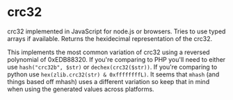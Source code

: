 # crc32 #

crc32 implemented in JavaScript for node.js or browsers. Tries to use typed arrays if available. Returns the
hexidecimal representation of the crc32.

This implements the most common variation of crc32 using a reversed polynomial of 0xEDB88320. If you're comparing
to PHP you'll need to either use `hash("crc32b", $str)` or `dechex(crc32($str))`.  If you're comparing to python
use `hex(zlib.crc32(str) & 0xffffffffL)`. It seems that `mhash` (and things based off mhash) uses a different
variation so keep that in mind when using the generated values across platforms.
